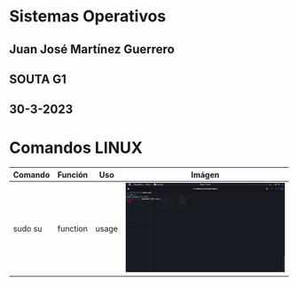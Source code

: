 # Sistemas Operativos
## Juan José Martínez Guerrero
## SOUTA G1
## 30-3-2023

# Comandos LINUX

| Comando | Función  | Uso  | Imágen |
| ------- | --- | --- | --- |
| sudo su | function | usage | ![1](./Screenshots/1.png) |
